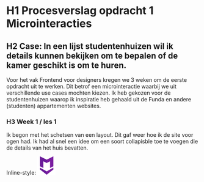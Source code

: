 # H1 Procesverslag opdracht 1 Microinteracties
## H2 Case: In een lijst studentenhuizen wil ik details kunnen bekijken om te bepalen of de kamer geschikt is om te huren.

Voor het vak Frontend voor designers kregen we 3 weken om de eerste opdracht uit te werken. Dit betrof een microinteractie waarbij we uit verschillende use cases mochten kiezen. Ik heb gekozen voor de studentenhuizen waarop ik inspiratie heb gehaald uit de Funda en andere (studenten) appartementen websites. 

### H3 Week 1 / les 1

Ik begon met het schetsen van een layout. Dit gaf weer hoe ik de site voor ogen had. Ik had al snel een idee om een soort collapisble toe te voegen die de details van het huis bevatten. 

Inline-style: 
![schets 1](https://github.com/adam-p/markdown-here/raw/master/src/common/images/icon48.png "Logo Title Text 1")
